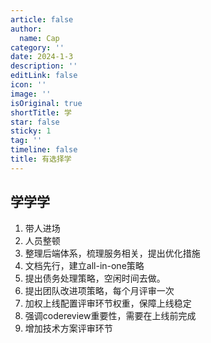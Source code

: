 ```yaml
---
article: false
author:
  name: Cap
category: ''
date: 2024-1-3
description: ''
editLink: false
icon: ''
image: ''
isOriginal: true
shortTitle: 学
star: false
sticky: 1
tag: ''
timeline: false
title: 有选择学
---
```



## 学学学

1. 带人进场
2. 人员整顿
3. 整理后端体系，梳理服务相关，提出优化措施
4. 文档先行，建立all-in-one策略
5. 提出债务处理策略，空闲时间去做。
6. 提出团队改进项策略，每个月评审一次
7. 加权上线配置评审环节权重，保障上线稳定
8. 强调codereview重要性，需要在上线前完成
9. 增加技术方案评审环节
